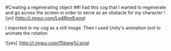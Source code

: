 #Creating a regenerating object
##I had this cog that I wanted to regenerate and go across the screen in order to serve as an obstacle for my character
![yo]
(http://i.imgur.com/Lg4Rtm9.png)

I imported in my cog as a still image. Then I used Unity's animation tool to animate the rotation

![yes]
(http://i.imgur.com/f5bww1U.png)
